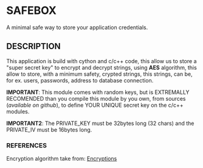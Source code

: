 # SAFEBOX
A minimal safe way to store your application credentials.

## DESCRIPTION
This application is build with cython and c/c++ code, this allow us to store a \"super secret key\" to encrypt and decrypt strings, using **AES** algorithm, this allow to store, with a minimum safety, crypted strings, this strings, can be, for ex. users, passwords, address to database connection.

**IMPORTANT**: This module comes with random keys, but is EXTREMALLY RECOMENDED than you compile this module by you own, from sources (*available on github*), to define YOUR UNIQUE secret key on the c/c++ modules.

**IMPORTANT2**: The PRIVATE_KEY must be 32bytes long (32 chars) and the PRIVATE_IV must be 16bytes long.

### REFERENCES

Encryption algorithm take from: [Encryptions](https://github.com/calccrypto/Encryptions)


